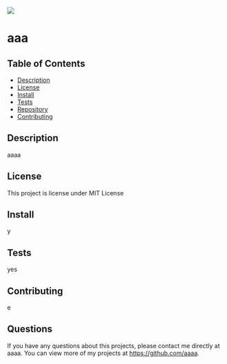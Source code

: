 
<img src='https://img.shields.io/github/license/aaaa/aaa' >

  # aaa

 
  
  
  
  ## Table of Contents
  * [Description](#description)
  * [License](#license)
  * [Install](#install)
  * [Tests](#run)
  * [Repository](#usingRepo)
  * [Contributing](#contributing)
  
  ## Description
  aaaa

  
  ## License 
  This project is license under MIT License

  ## Install
  y
 
  ## Tests
  yes

  ## Contributing 
  e

  ## Questions
  If you have any questions about this projects, please contact me directly at aaaa. 
  You can view more of my projects at https://github.com/aaaa.

